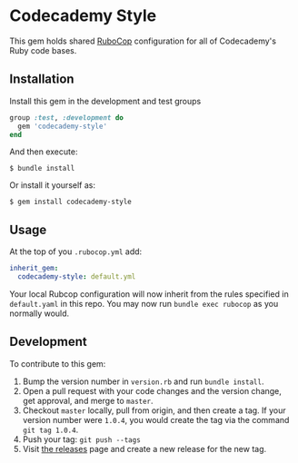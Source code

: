 # Codecademy Style

This gem holds shared [RuboCop](https://github.com/rubocop-hq/rubocop) configuration for all of Codecademy's Ruby code bases.

## Installation

Install this gem in the development and test groups

```ruby
group :test, :development do
  gem 'codecademy-style'
end
```

And then execute:

    $ bundle install

Or install it yourself as:

    $ gem install codecademy-style

## Usage

At the top of you `.rubocop.yml` add:

```yaml
inherit_gem:
  codecademy-style: default.yml
```

Your local Rubcop configuration will now inherit from the rules specified in `default.yaml` in this repo. You may now run `bundle exec rubocop` as you normally would.

## Development

To contribute to this gem:

1. Bump the version number in `version.rb` and run `bundle install`.
2. Open a pull request with your code changes and the version change, get approval, and merge to `master`.
2. Checkout `master` locally, pull from origin, and then create a tag. If your version number were `1.0.4`, you would create the tag via the  command `git tag 1.0.4`.
4. Push your tag: `git push --tags`
5. Visit [the releases](https://github.com/codecademy-engineering/codecademy-ruby-style/releases) page and create a new release for the new tag.
